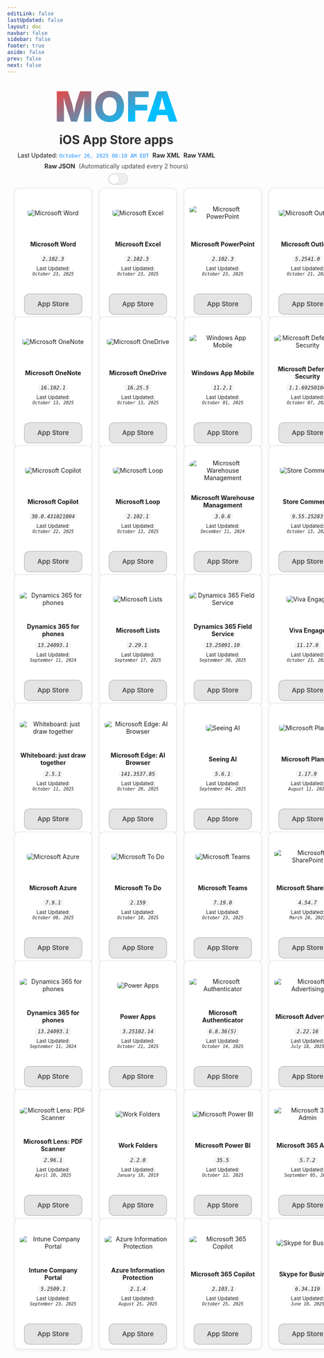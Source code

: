 ```yaml
---
editLink: false
lastUpdated: false
layout: doc
navbar: false
sidebar: false
footer: true
aside: false
prev: false
next: false
---
```


<style>
  /* Status bar and links (match standalone) */
  .status-bar {
    display: flex;
    justify-content: center;
    align-items: center;
    gap: 8px;
    flex-wrap: wrap;
    text-align: center;
    margin-bottom: 8px;
  }
  .status-line {
    display: inline-flex;
    flex-wrap: wrap;
    align-items: center;
    justify-content: center;
    gap: 8px;
    max-width: 100%;
  }
  .status-line code.status-ts {
    color: dodgerblue;
  }
  .status-line a {
    text-decoration: none;
    font-weight: 600;
    opacity: 0.9;
  }
  .status-line a:hover {
    text-decoration: underline;
    opacity: 1;
  }
  .status-line .muted {
    opacity: 0.8;
  }

  /* Inline appearance toggle next to the status line */
  .appearance-toggle-inline {
    display: inline-flex;
    align-items: center;
    margin-left: 8px;
    vertical-align: middle;
  }

  /* Theme switch styles (scoped) */
  .mofa-minimal .VPSwitch {
    position: relative;
    width: 46px;
    height: 26px;
    border-radius: 999px;
    border: 1px solid var(--vp-c-divider, rgba(0,0,0,0.12));
    background: var(--vp-c-bg-soft, rgba(0,0,0,0.06));
    cursor: pointer;
    transition: background .2s ease, border-color .2s ease;
    pointer-events: auto;
  }
  .mofa-minimal .VPSwitch .check {
    position: absolute;
    top: 2px;
    left: 2px;
    width: 22px;
    height: 22px;
    border-radius: 50%;
    background: var(--vp-c-bg, #ffffff);
    box-shadow: 0 1px 2px rgba(0,0,0,0.15);
    transition: transform .2s ease;
    display: flex;
    align-items: center;
    justify-content: center;
  }
  .mofa-minimal .VPSwitch[aria-checked="true"] .check {
    transform: translateX(20px);
  }
  .mofa-minimal .VPSwitch .icon .sun, .mofa-minimal .VPSwitch .icon .moon { display: none; }
  html:not(.dark) .mofa-minimal .VPSwitch .icon .sun { display: inline-block; }
  html.dark .mofa-minimal .VPSwitch .icon .moon { display: inline-block; }

  /* MOFA hero title */
  .brand-hero {
    display: grid;
    place-items: center;
    min-height: 0;
    padding: 8px 0;
    overflow: visible;
  }
  .brand-title {
    display: inline-block;
    text-align: center;
    margin: 0;
    line-height: 1.05;
  }
  a.brand-title,
  a.brand-title:link,
  a.brand-title:visited,
  a.brand-title:hover,
  a.brand-title:active,
  a.brand-title:focus {
    text-decoration: none !important;
    border-bottom: 0 !important;
    box-shadow: none !important;
    -webkit-tap-highlight-color: transparent;
  }
  .gradient-title-mini {
    background: -webkit-linear-gradient(120deg, #00BFFF 30%, #FF3B30);
    -webkit-background-clip: text;
    -webkit-text-fill-color: transparent;
    font-weight: 800;
    font-size: clamp(32px, 12vmin, 96px);
    color: transparent;
  }

  /* Page title under hero */
  .page-title {
    text-align: center;
    margin: 2px 0 10px 0;
    font-weight: 700;
    font-size: clamp(18px, 3.5vmin, 28px);
    opacity: 0.9;
  }

  /* Existing grid and tiles */
  .grid-wrap {
    --btn-glass-bg: rgba(142, 142, 147, 0.24);
    --btn-glass-bg-hover: rgba(142, 142, 147, 0.32);
    --btn-glass-border: rgba(60, 60, 67, 0.36);
    --btn-glass-text: #4a4a4d;
  }
  html.dark .grid-wrap {
    --btn-glass-bg: rgba(255, 255, 255, 0.12);
    --btn-glass-bg-hover: rgba(255, 255, 255, 0.18);
    --btn-glass-border: rgba(255, 255, 255, 0.24);
    --btn-glass-text: #f2f2f4;
  }

  .grid {
    display: grid;
    grid-template-columns: repeat(6, minmax(180px, 1fr));
    gap: 16px;
    width: calc(100% - 32px);
    margin: 0 auto;
    align-items: stretch;
  }
  @media (max-width: 1400px) { .grid { grid-template-columns: repeat(5, minmax(180px, 1fr)); } }
  @media (max-width: 1200px) { .grid { grid-template-columns: repeat(4, minmax(180px, 1fr)); } }
  @media (max-width: 900px)  { .grid { grid-template-columns: repeat(3, minmax(180px, 1fr)); } }
  @media (max-width: 700px)  { .grid { grid-template-columns: repeat(2, minmax(160px, 1fr)); gap: 12px; width: calc(100% - 24px); } }
  @media (max-width: 420px)  { .grid { grid-template-columns: repeat(1, minmax(200px, 1fr)); } }

  .tile { display: flex; justify-content: center; align-items: stretch; }
  .tile-card {
    width: 100%; max-width: 220px; display: flex; flex-direction: column; align-items: center;
    gap: 6px; text-align: center; margin: 0 auto; height: 100%;
    background: var(--vp-c-bg, #fff);
    border: 1px solid var(--vp-c-divider, rgba(0,0,0,0.12));
    border-radius: 12px; padding: 10px 12px;
    box-shadow: 0 2px 6px rgba(0,0,0,0.06);
  }
  .tile-media { height: 92px; display: flex; align-items: center; justify-content: center; }
  .tile-media img { max-height: 80px; width: auto; height: auto; border-radius: 22%; }
  .tile-title { min-height: 40px; display: flex; align-items: center; justify-content: center; }
  .tile-version code {
    white-space: normal; overflow-wrap: anywhere; word-break: break-word;
    display: inline-block; padding: 2px 6px; border-radius: 6px;
    background: var(--vp-c-bg-soft, rgba(0,0,0,0.04));
  }
  .tile-spacer { flex: 1 1 auto; width: 100%; }
  .tile-links { margin-top: 6px; display: flex; gap: 8px; flex-wrap: wrap; justify-content: center; }
  .tile-links a { text-decoration: none; }
  .grid-wrap .tile-links a.btn {
    color: var(--btn-glass-text) !important;
    display: inline-flex; align-items: center; justify-content: center;
    min-height: 34px; min-width: 108px; padding: 6px 12px; border-radius: 12px; cursor: pointer;
    background: var(--btn-glass-bg) !important; background-color: var(--btn-glass-bg) !important;
    border: 1px solid var(--btn-glass-border) !important;
    -webkit-backdrop-filter: saturate(180%) blur(14px); backdrop-filter: saturate(180%) blur(14px);
    font-weight: 600; font-size: 0.95rem; line-height: 1.2; box-shadow: none !important;
    transition: background .2s ease, transform .05s ease, opacity .2s ease, border-color .2s ease;
  }
  .grid-wrap .tile-links a.btn:hover {
    background: var(--btn-glass-bg-hover) !important; background-color: var(--btn-glass-bg-hover) !important;
  }
</style>

<!-- MOFA hero title (match standalone) -->
<div class="brand-hero">
  <a class="brand-title gradient-title-mini" href="/">MOFA</a>
</div>
<h1 class="page-title">iOS App Store apps</h1>

<!-- Status with last updated, raw links, and theme switch -->
<div class="status-bar">
  <div class="status-line">
    <span>Last Updated: <code class="status-ts">October 26, 2025 08:10 AM EDT</code></span>
    <a href="https://github.com/cocopuff2u/MOFA/blob/main/latest_raw_files/ios_appstore_latest.xml"><strong>Raw XML</strong></a>
    <a href="https://github.com/cocopuff2u/MOFA/blob/main/latest_raw_files/ios_appstore_latest.yaml"><strong>Raw YAML</strong></a>
    <a href="https://github.com/cocopuff2u/MOFA/blob/main/latest_raw_files/ios_appstore_latest.json"><strong>Raw JSON</strong></a>
    <span class="muted">(Automatically updated every 2 hours)</span>
  </div>
  <span class="appearance-toggle-inline mofa-minimal">
    <button id="appearance-toggle" class="VPSwitch VPSwitchAppearance" type="button" role="switch" title="Switch theme" aria-checked="false">
      <span class="check"><span class="icon"><span class="vpi-sun sun"></span><span class="vpi-moon moon"></span></span></span>
    </button>
  </span>
</div>

<div class="grid-wrap">
  <div class="grid">
<div class="tile">
      <div class="tile-card">
        <div class="tile-media"><img src="https://is1-ssl.mzstatic.com/image/thumb/Purple211/v4/b8/04/e6/b804e665-2ca1-c450-bd02-d091a21acb8a/AppIcon-0-0-1x_U007epad-0-1-0-sRGB-0-0-0-85-220.png/512x512bb.jpg" alt="Microsoft Word"></div>
        <div class="tile-title"><b>Microsoft Word</b></div>
        <div class="tile-version"><em><code>2.102.3</code></em></div>
        <div class="tile-updated"><small>Last Updated:<br><em><code>October 23, 2025</code></em></small></div>
        <div class="tile-spacer"></div>
        <div class="tile-links">
          <a class="btn" href="https://apps.apple.com/us/app/microsoft-word/id586447913?uo=4">App Store</a>
        </div>
      </div>
    </div>
<div class="tile">
      <div class="tile-card">
        <div class="tile-media"><img src="https://is1-ssl.mzstatic.com/image/thumb/Purple221/v4/d7/ac/6d/d7ac6d0c-f441-14af-07aa-903d1f9b123f/AppIcon-0-0-1x_U007epad-0-1-0-sRGB-0-0-0-85-220.png/512x512bb.jpg" alt="Microsoft Excel"></div>
        <div class="tile-title"><b>Microsoft Excel</b></div>
        <div class="tile-version"><em><code>2.102.3</code></em></div>
        <div class="tile-updated"><small>Last Updated:<br><em><code>October 23, 2025</code></em></small></div>
        <div class="tile-spacer"></div>
        <div class="tile-links">
          <a class="btn" href="https://apps.apple.com/us/app/microsoft-excel/id586683407?uo=4">App Store</a>
        </div>
      </div>
    </div>
<div class="tile">
      <div class="tile-card">
        <div class="tile-media"><img src="https://is1-ssl.mzstatic.com/image/thumb/Purple221/v4/e0/5a/c7/e05ac7e9-41a8-feee-bdca-b1d2587f2676/AppIcon-0-0-1x_U007epad-0-1-0-sRGB-0-0-0-85-220.png/512x512bb.jpg" alt="Microsoft PowerPoint"></div>
        <div class="tile-title"><b>Microsoft PowerPoint</b></div>
        <div class="tile-version"><em><code>2.102.3</code></em></div>
        <div class="tile-updated"><small>Last Updated:<br><em><code>October 23, 2025</code></em></small></div>
        <div class="tile-spacer"></div>
        <div class="tile-links">
          <a class="btn" href="https://apps.apple.com/us/app/microsoft-powerpoint/id586449534?uo=4">App Store</a>
        </div>
      </div>
    </div>
<div class="tile">
      <div class="tile-card">
        <div class="tile-media"><img src="https://is1-ssl.mzstatic.com/image/thumb/Purple221/v4/cb/b9/ab/cbb9ab71-8ec1-ba1b-c336-d09776350260/AppIcon-outlook.prod-0-0-1x_U007epad-0-1-0-0-85-220.png/512x512bb.jpg" alt="Microsoft Outlook"></div>
        <div class="tile-title"><b>Microsoft Outlook</b></div>
        <div class="tile-version"><em><code>5.2541.0</code></em></div>
        <div class="tile-updated"><small>Last Updated:<br><em><code>October 21, 2025</code></em></small></div>
        <div class="tile-spacer"></div>
        <div class="tile-links">
          <a class="btn" href="https://apps.apple.com/us/app/microsoft-outlook/id951937596?uo=4">App Store</a>
        </div>
      </div>
    </div>
<div class="tile">
      <div class="tile-card">
        <div class="tile-media"><img src="https://is1-ssl.mzstatic.com/image/thumb/Purple211/v4/f3/d8/bb/f3d8bb81-d347-8346-7903-321d31d4e732/AppIcon-0-0-1x_U007epad-0-1-0-sRGB-0-0-0-85-220.png/512x512bb.jpg" alt="Microsoft OneNote"></div>
        <div class="tile-title"><b>Microsoft OneNote</b></div>
        <div class="tile-version"><em><code>16.102.1</code></em></div>
        <div class="tile-updated"><small>Last Updated:<br><em><code>October 13, 2025</code></em></small></div>
        <div class="tile-spacer"></div>
        <div class="tile-links">
          <a class="btn" href="https://apps.apple.com/us/app/microsoft-onenote/id410395246?uo=4">App Store</a>
        </div>
      </div>
    </div>
<div class="tile">
      <div class="tile-card">
        <div class="tile-media"><img src="https://is1-ssl.mzstatic.com/image/thumb/Purple221/v4/cf/78/b3/cf78b39d-0e61-5230-b8ed-a048f7dbb158/AppIcon-0-0-1x_U007epad-0-1-0-85-220.png/512x512bb.jpg" alt="Microsoft OneDrive"></div>
        <div class="tile-title"><b>Microsoft OneDrive</b></div>
        <div class="tile-version"><em><code>16.25.5</code></em></div>
        <div class="tile-updated"><small>Last Updated:<br><em><code>October 13, 2025</code></em></small></div>
        <div class="tile-spacer"></div>
        <div class="tile-links">
          <a class="btn" href="https://apps.apple.com/us/app/microsoft-onedrive/id477537958?uo=4">App Store</a>
        </div>
      </div>
    </div>
<div class="tile">
      <div class="tile-card">
        <div class="tile-media"><img src="https://is1-ssl.mzstatic.com/image/thumb/Purple221/v4/37/0d/57/370d5745-807e-05d6-082f-0176f0c5c142/AppIcon-0-1x_U007epad-0-1-0-85-220-0.png/512x512bb.jpg" alt="Windows App Mobile"></div>
        <div class="tile-title"><b>Windows App Mobile</b></div>
        <div class="tile-version"><em><code>11.2.1</code></em></div>
        <div class="tile-updated"><small>Last Updated:<br><em><code>October 01, 2025</code></em></small></div>
        <div class="tile-spacer"></div>
        <div class="tile-links">
          <a class="btn" href="https://apps.apple.com/us/app/windows-app-mobile/id714464092?uo=4">App Store</a>
        </div>
      </div>
    </div>
<div class="tile">
      <div class="tile-card">
        <div class="tile-media"><img src="https://is1-ssl.mzstatic.com/image/thumb/Purple221/v4/20/5a/df/205adf42-cab4-7b42-fbad-748a84799b93/AppIcon-0-1x_U007emarketing-0-8-0-85-220-0.png/512x512bb.jpg" alt="Microsoft Defender: Security"></div>
        <div class="tile-title"><b>Microsoft Defender: Security</b></div>
        <div class="tile-version"><em><code>1.1.69250104</code></em></div>
        <div class="tile-updated"><small>Last Updated:<br><em><code>October 07, 2025</code></em></small></div>
        <div class="tile-spacer"></div>
        <div class="tile-links">
          <a class="btn" href="https://apps.apple.com/us/app/microsoft-defender-security/id1526737990?uo=4">App Store</a>
        </div>
      </div>
    </div>
<div class="tile">
      <div class="tile-card">
        <div class="tile-media"><img src="https://is1-ssl.mzstatic.com/image/thumb/Purple221/v4/26/8c/35/268c3502-e4d7-7663-1c1b-f8859ac38264/AppIcon_Production-0-0-1x_U007epad-0-4-85-220.png/512x512bb.jpg" alt="Microsoft Copilot"></div>
        <div class="tile-title"><b>Microsoft Copilot</b></div>
        <div class="tile-version"><em><code>30.0.431021004</code></em></div>
        <div class="tile-updated"><small>Last Updated:<br><em><code>October 22, 2025</code></em></small></div>
        <div class="tile-spacer"></div>
        <div class="tile-links">
          <a class="btn" href="https://apps.apple.com/us/app/microsoft-copilot/id6472538445?uo=4">App Store</a>
        </div>
      </div>
    </div>
<div class="tile">
      <div class="tile-card">
        <div class="tile-media"><img src="https://is1-ssl.mzstatic.com/image/thumb/Purple221/v4/66/7f/ce/667fce09-43ef-b6a1-d1d1-74a5b72cf3b3/AppIcon-0-0-1x_U007epad-0-1-0-0-85-220.png/512x512bb.jpg" alt="Microsoft Loop"></div>
        <div class="tile-title"><b>Microsoft Loop</b></div>
        <div class="tile-version"><em><code>2.102.1</code></em></div>
        <div class="tile-updated"><small>Last Updated:<br><em><code>October 13, 2025</code></em></small></div>
        <div class="tile-spacer"></div>
        <div class="tile-links">
          <a class="btn" href="https://apps.apple.com/us/app/microsoft-loop/id1637682491?uo=4">App Store</a>
        </div>
      </div>
    </div>
<div class="tile">
      <div class="tile-card">
        <div class="tile-media"><img src="https://is1-ssl.mzstatic.com/image/thumb/Purple221/v4/e8/03/5e/e8035edd-1e7f-2c48-8cb4-28f7379987d4/AppIcons-1x_U007emarketing-0-7-0-85-220-0.png/512x512bb.jpg" alt="Microsoft Warehouse Management"></div>
        <div class="tile-title"><b>Microsoft Warehouse Management</b></div>
        <div class="tile-version"><em><code>3.0.6</code></em></div>
        <div class="tile-updated"><small>Last Updated:<br><em><code>December 11, 2024</code></em></small></div>
        <div class="tile-spacer"></div>
        <div class="tile-links">
          <a class="btn" href="https://apps.apple.com/us/app/microsoft-warehouse-management/id6444014310?uo=4">App Store</a>
        </div>
      </div>
    </div>
<div class="tile">
      <div class="tile-card">
        <div class="tile-media"><img src="https://is1-ssl.mzstatic.com/image/thumb/Purple221/v4/8c/20/f2/8c20f2e0-f963-bf56-2d1d-7932e4cc0e20/appicon-1x_U007emarketing-0-8-0-85-220-0.png/512x512bb.jpg" alt="Store Commerce"></div>
        <div class="tile-title"><b>Store Commerce</b></div>
        <div class="tile-version"><em><code>9.55.25283</code></em></div>
        <div class="tile-updated"><small>Last Updated:<br><em><code>October 13, 2025</code></em></small></div>
        <div class="tile-spacer"></div>
        <div class="tile-links">
          <a class="btn" href="https://apps.apple.com/us/app/store-commerce/id1630004521?uo=4">App Store</a>
        </div>
      </div>
    </div>
<div class="tile">
      <div class="tile-card">
        <div class="tile-media"><img src="https://is1-ssl.mzstatic.com/image/thumb/Purple211/v4/0b/86/68/0b866877-ca04-1d24-cfdd-07aa2da2cda9/Dynamics_AppIcon-1x_U007emarketing-0-8-0-85-220-0.png/512x512bb.jpg" alt="Dynamics 365 for phones"></div>
        <div class="tile-title"><b>Dynamics 365 for phones</b></div>
        <div class="tile-version"><em><code>13.24093.1</code></em></div>
        <div class="tile-updated"><small>Last Updated:<br><em><code>September 11, 2024</code></em></small></div>
        <div class="tile-spacer"></div>
        <div class="tile-links">
          <a class="btn" href="https://apps.apple.com/us/app/dynamics-365-for-phones/id1003997947?uo=4">App Store</a>
        </div>
      </div>
    </div>
<div class="tile">
      <div class="tile-card">
        <div class="tile-media"><img src="https://is1-ssl.mzstatic.com/image/thumb/Purple211/v4/5e/b8/f0/5eb8f0ee-bbc1-de10-6242-dd1fd26b117d/ListsAppIcon-0-0-1x_U007emarketing-0-8-0-85-220.png/512x512bb.jpg" alt="Microsoft Lists"></div>
        <div class="tile-title"><b>Microsoft Lists</b></div>
        <div class="tile-version"><em><code>2.29.1</code></em></div>
        <div class="tile-updated"><small>Last Updated:<br><em><code>September 17, 2025</code></em></small></div>
        <div class="tile-spacer"></div>
        <div class="tile-links">
          <a class="btn" href="https://apps.apple.com/us/app/microsoft-lists/id1530637363?uo=4">App Store</a>
        </div>
      </div>
    </div>
<div class="tile">
      <div class="tile-card">
        <div class="tile-media"><img src="https://is1-ssl.mzstatic.com/image/thumb/Purple221/v4/3c/e9/5d/3ce95d85-a73c-6789-1064-146c69fccaa6/FieldServices_AppIcon-1x_U007emarketing-0-8-0-85-220-0.png/512x512bb.jpg" alt="Dynamics 365 Field Service"></div>
        <div class="tile-title"><b>Dynamics 365 Field Service</b></div>
        <div class="tile-version"><em><code>13.25091.10</code></em></div>
        <div class="tile-updated"><small>Last Updated:<br><em><code>September 30, 2025</code></em></small></div>
        <div class="tile-spacer"></div>
        <div class="tile-links">
          <a class="btn" href="https://apps.apple.com/us/app/dynamics-365-field-service/id1485579247?uo=4">App Store</a>
        </div>
      </div>
    </div>
<div class="tile">
      <div class="tile-card">
        <div class="tile-media"><img src="https://is1-ssl.mzstatic.com/image/thumb/Purple211/v4/b6/1c/37/b61c3768-8371-7cf9-4dc6-c3ac53c63abc/AppIcon-0-0-1x_U007epad-0-1-0-0-85-220.png/512x512bb.jpg" alt="Viva Engage"></div>
        <div class="tile-title"><b>Viva Engage</b></div>
        <div class="tile-version"><em><code>11.17.0</code></em></div>
        <div class="tile-updated"><small>Last Updated:<br><em><code>October 23, 2025</code></em></small></div>
        <div class="tile-spacer"></div>
        <div class="tile-links">
          <a class="btn" href="https://apps.apple.com/us/app/viva-engage/id289559439?uo=4">App Store</a>
        </div>
      </div>
    </div>
<div class="tile">
      <div class="tile-card">
        <div class="tile-media"><img src="https://is1-ssl.mzstatic.com/image/thumb/Purple211/v4/b1/5f/52/b15f52cc-85ae-9e8f-3201-143fe8951ba8/AppIcon-0-1x_U007epad-0-1-P3-85-220-0.png/512x512bb.jpg" alt="Whiteboard: just draw together"></div>
        <div class="tile-title"><b>Whiteboard: just draw together</b></div>
        <div class="tile-version"><em><code>2.5.1</code></em></div>
        <div class="tile-updated"><small>Last Updated:<br><em><code>October 11, 2025</code></em></small></div>
        <div class="tile-spacer"></div>
        <div class="tile-links">
          <a class="btn" href="https://apps.apple.com/us/app/whiteboard-just-draw-together/id1160517834?uo=4">App Store</a>
        </div>
      </div>
    </div>
<div class="tile">
      <div class="tile-card">
        <div class="tile-media"><img src="https://is1-ssl.mzstatic.com/image/thumb/Purple221/v4/25/eb/88/25eb8800-8edd-0066-f6ec-1e0520fa42b5/AppIcon-0-0-1x_U007epad-0-0-0-1-0-0-0-85-220.png/512x512bb.jpg" alt="Microsoft Edge: AI Browser"></div>
        <div class="tile-title"><b>Microsoft Edge: AI Browser</b></div>
        <div class="tile-version"><em><code>141.3537.85</code></em></div>
        <div class="tile-updated"><small>Last Updated:<br><em><code>October 20, 2025</code></em></small></div>
        <div class="tile-spacer"></div>
        <div class="tile-links">
          <a class="btn" href="https://apps.apple.com/us/app/microsoft-edge-ai-browser/id1288723196?uo=4">App Store</a>
        </div>
      </div>
    </div>
<div class="tile">
      <div class="tile-card">
        <div class="tile-media"><img src="https://is1-ssl.mzstatic.com/image/thumb/Purple221/v4/be/a6/66/bea6661d-294b-f35d-34e1-3128b7b12006/AppIcons-0-1x_U007emarketing-0-8-0-85-220-0.png/512x512bb.jpg" alt="Seeing AI"></div>
        <div class="tile-title"><b>Seeing AI</b></div>
        <div class="tile-version"><em><code>5.6.1</code></em></div>
        <div class="tile-updated"><small>Last Updated:<br><em><code>September 04, 2025</code></em></small></div>
        <div class="tile-spacer"></div>
        <div class="tile-links">
          <a class="btn" href="https://apps.apple.com/us/app/seeing-ai/id999062298?uo=4">App Store</a>
        </div>
      </div>
    </div>
<div class="tile">
      <div class="tile-card">
        <div class="tile-media"><img src="https://is1-ssl.mzstatic.com/image/thumb/Purple211/v4/42/6b/f8/426bf890-ef13-2778-2566-2fb379f190f2/AppIcon-0-0-1x_U007emarketing-0-8-0-85-220.png/512x512bb.jpg" alt="Microsoft Planner"></div>
        <div class="tile-title"><b>Microsoft Planner</b></div>
        <div class="tile-version"><em><code>1.17.9</code></em></div>
        <div class="tile-updated"><small>Last Updated:<br><em><code>August 11, 2025</code></em></small></div>
        <div class="tile-spacer"></div>
        <div class="tile-links">
          <a class="btn" href="https://apps.apple.com/us/app/microsoft-planner/id1219301037?uo=4">App Store</a>
        </div>
      </div>
    </div>
<div class="tile">
      <div class="tile-card">
        <div class="tile-media"><img src="https://is1-ssl.mzstatic.com/image/thumb/Purple211/v4/fa/e4/b0/fae4b0f5-5b98-bece-d1a4-625782fae270/AppIcons-0-1x_U007emarketing-0-8-0-85-220-0.png/512x512bb.jpg" alt="Microsoft Azure"></div>
        <div class="tile-title"><b>Microsoft Azure</b></div>
        <div class="tile-version"><em><code>7.9.1</code></em></div>
        <div class="tile-updated"><small>Last Updated:<br><em><code>October 08, 2025</code></em></small></div>
        <div class="tile-spacer"></div>
        <div class="tile-links">
          <a class="btn" href="https://apps.apple.com/us/app/microsoft-azure/id1219013620?uo=4">App Store</a>
        </div>
      </div>
    </div>
<div class="tile">
      <div class="tile-card">
        <div class="tile-media"><img src="https://is1-ssl.mzstatic.com/image/thumb/Purple221/v4/1d/e6/67/1de66769-8408-c9b0-4cbf-e86f4195033c/To-Do-AppStore-0-1x_U007emarketing-0-11-0-sRGB-85-220-0.png/512x512bb.jpg" alt="Microsoft To Do"></div>
        <div class="tile-title"><b>Microsoft To Do</b></div>
        <div class="tile-version"><em><code>2.159</code></em></div>
        <div class="tile-updated"><small>Last Updated:<br><em><code>October 10, 2025</code></em></small></div>
        <div class="tile-spacer"></div>
        <div class="tile-links">
          <a class="btn" href="https://apps.apple.com/us/app/microsoft-to-do/id1212616790?uo=4">App Store</a>
        </div>
      </div>
    </div>
<div class="tile">
      <div class="tile-card">
        <div class="tile-media"><img src="https://is1-ssl.mzstatic.com/image/thumb/Purple211/v4/02/ee/3d/02ee3d31-de82-03c5-efb3-ed9c87bf0564/AppIcon-0-0-1x_U007epad-0-1-0-0-85-220.png/512x512bb.jpg" alt="Microsoft Teams"></div>
        <div class="tile-title"><b>Microsoft Teams</b></div>
        <div class="tile-version"><em><code>7.19.0</code></em></div>
        <div class="tile-updated"><small>Last Updated:<br><em><code>October 23, 2025</code></em></small></div>
        <div class="tile-spacer"></div>
        <div class="tile-links">
          <a class="btn" href="https://apps.apple.com/us/app/microsoft-teams/id1113153706?uo=4">App Store</a>
        </div>
      </div>
    </div>
<div class="tile">
      <div class="tile-card">
        <div class="tile-media"><img src="https://is1-ssl.mzstatic.com/image/thumb/Purple211/v4/82/a2/17/82a217ae-46b1-d002-9fdb-4fd4a4456baf/SharePointAppIcon-0-0-1x_U007emarketing-0-8-0-85-220.png/512x512bb.jpg" alt="Microsoft SharePoint"></div>
        <div class="tile-title"><b>Microsoft SharePoint</b></div>
        <div class="tile-version"><em><code>4.54.7</code></em></div>
        <div class="tile-updated"><small>Last Updated:<br><em><code>March 20, 2025</code></em></small></div>
        <div class="tile-spacer"></div>
        <div class="tile-links">
          <a class="btn" href="https://apps.apple.com/us/app/microsoft-sharepoint/id1091505266?uo=4">App Store</a>
        </div>
      </div>
    </div>
<div class="tile">
      <div class="tile-card">
        <div class="tile-media"><img src="https://is1-ssl.mzstatic.com/image/thumb/Purple211/v4/0b/86/68/0b866877-ca04-1d24-cfdd-07aa2da2cda9/Dynamics_AppIcon-1x_U007emarketing-0-8-0-85-220-0.png/512x512bb.jpg" alt="Dynamics 365 for phones"></div>
        <div class="tile-title"><b>Dynamics 365 for phones</b></div>
        <div class="tile-version"><em><code>13.24093.1</code></em></div>
        <div class="tile-updated"><small>Last Updated:<br><em><code>September 11, 2024</code></em></small></div>
        <div class="tile-spacer"></div>
        <div class="tile-links">
          <a class="btn" href="https://apps.apple.com/us/app/dynamics-365-for-phones/id1003997947?uo=4">App Store</a>
        </div>
      </div>
    </div>
<div class="tile">
      <div class="tile-card">
        <div class="tile-media"><img src="https://is1-ssl.mzstatic.com/image/thumb/Purple221/v4/be/12/49/be1249f3-aec6-f6af-b197-6349f946dc54/PowerApps_AppIcon-1x_U007emarketing-0-8-0-85-220-0.png/512x512bb.jpg" alt="Power Apps"></div>
        <div class="tile-title"><b>Power Apps</b></div>
        <div class="tile-version"><em><code>3.25102.14</code></em></div>
        <div class="tile-updated"><small>Last Updated:<br><em><code>October 21, 2025</code></em></small></div>
        <div class="tile-spacer"></div>
        <div class="tile-links">
          <a class="btn" href="https://apps.apple.com/us/app/power-apps/id1047318566?uo=4">App Store</a>
        </div>
      </div>
    </div>
<div class="tile">
      <div class="tile-card">
        <div class="tile-media"><img src="https://is1-ssl.mzstatic.com/image/thumb/Purple211/v4/4d/8e/52/4d8e525d-922b-ff8f-171d-0dd14ec3e88f/AppIcon-0-1x_U007emarketing-0-11-0-sRGB-85-220-0.png/512x512bb.jpg" alt="Microsoft Authenticator"></div>
        <div class="tile-title"><b>Microsoft Authenticator</b></div>
        <div class="tile-version"><em><code>6.8.36(5)</code></em></div>
        <div class="tile-updated"><small>Last Updated:<br><em><code>October 14, 2025</code></em></small></div>
        <div class="tile-spacer"></div>
        <div class="tile-links">
          <a class="btn" href="https://apps.apple.com/us/app/microsoft-authenticator/id983156458?uo=4">App Store</a>
        </div>
      </div>
    </div>
<div class="tile">
      <div class="tile-card">
        <div class="tile-media"><img src="https://is1-ssl.mzstatic.com/image/thumb/Purple211/v4/7e/c2/98/7ec298fd-bc75-b3fb-71a7-08f70b8e361c/AppIcon-0-0-1x_U007emarketing-0-11-0-85-220.png/512x512bb.jpg" alt="Microsoft Advertising"></div>
        <div class="tile-title"><b>Microsoft Advertising</b></div>
        <div class="tile-version"><em><code>2.22.16</code></em></div>
        <div class="tile-updated"><small>Last Updated:<br><em><code>July 18, 2025</code></em></small></div>
        <div class="tile-spacer"></div>
        <div class="tile-links">
          <a class="btn" href="https://apps.apple.com/us/app/microsoft-advertising/id979729863?uo=4">App Store</a>
        </div>
      </div>
    </div>
<div class="tile">
      <div class="tile-card">
        <div class="tile-media"><img src="https://is1-ssl.mzstatic.com/image/thumb/Purple211/v4/33/73/86/33738651-9bd7-6164-2027-f072699effcb/AppIcon-0-0-1x_U007emarketing-0-8-0-85-220.png/512x512bb.jpg" alt="Microsoft Lens: PDF Scanner"></div>
        <div class="tile-title"><b>Microsoft Lens: PDF Scanner</b></div>
        <div class="tile-version"><em><code>2.96.1</code></em></div>
        <div class="tile-updated"><small>Last Updated:<br><em><code>April 10, 2025</code></em></small></div>
        <div class="tile-spacer"></div>
        <div class="tile-links">
          <a class="btn" href="https://apps.apple.com/us/app/microsoft-lens-pdf-scanner/id975925059?uo=4">App Store</a>
        </div>
      </div>
    </div>
<div class="tile">
      <div class="tile-card">
        <div class="tile-media"><img src="https://is1-ssl.mzstatic.com/image/thumb/Purple114/v4/ed/46/15/ed46150c-83ff-e2bc-4caa-8b5948d65bd2/AppIcon-0-1x_U007emarketing-0-0-GLES2_U002c0-512MB-sRGB-0-0-0-85-220-0-0-0-6.png/512x512bb.jpg" alt="Work Folders"></div>
        <div class="tile-title"><b>Work Folders</b></div>
        <div class="tile-version"><em><code>2.2.0</code></em></div>
        <div class="tile-updated"><small>Last Updated:<br><em><code>January 18, 2019</code></em></small></div>
        <div class="tile-spacer"></div>
        <div class="tile-links">
          <a class="btn" href="https://apps.apple.com/us/app/work-folders/id950878067?uo=4">App Store</a>
        </div>
      </div>
    </div>
<div class="tile">
      <div class="tile-card">
        <div class="tile-media"><img src="https://is1-ssl.mzstatic.com/image/thumb/Purple211/v4/e1/66/51/e16651d0-b182-3f83-3a6b-ddbe7971d189/AppIcon-0-1x_U007emarketing-0-8-0-0-0-85-220-0.png/512x512bb.jpg" alt="Microsoft Power BI"></div>
        <div class="tile-title"><b>Microsoft Power BI</b></div>
        <div class="tile-version"><em><code>35.5</code></em></div>
        <div class="tile-updated"><small>Last Updated:<br><em><code>October 12, 2025</code></em></small></div>
        <div class="tile-spacer"></div>
        <div class="tile-links">
          <a class="btn" href="https://apps.apple.com/us/app/microsoft-power-bi/id929738808?uo=4">App Store</a>
        </div>
      </div>
    </div>
<div class="tile">
      <div class="tile-card">
        <div class="tile-media"><img src="https://is1-ssl.mzstatic.com/image/thumb/Purple211/v4/e1/0d/b8/e10db871-3c82-f649-3686-5eb88efa87aa/AppIcon-1x_U007emarketing-0-8-0-85-220-0.png/512x512bb.jpg" alt="Microsoft 365 Admin"></div>
        <div class="tile-title"><b>Microsoft 365 Admin</b></div>
        <div class="tile-version"><em><code>5.7.2</code></em></div>
        <div class="tile-updated"><small>Last Updated:<br><em><code>September 05, 2025</code></em></small></div>
        <div class="tile-spacer"></div>
        <div class="tile-links">
          <a class="btn" href="https://apps.apple.com/us/app/microsoft-365-admin/id761397963?uo=4">App Store</a>
        </div>
      </div>
    </div>
<div class="tile">
      <div class="tile-card">
        <div class="tile-media"><img src="https://is1-ssl.mzstatic.com/image/thumb/Purple221/v4/09/1b/0e/091b0e6a-1d33-a735-deda-7045dd528a00/AppIcon-0-0-1x_U007emarketing-0-8-0-85-220.png/512x512bb.jpg" alt="Intune Company Portal"></div>
        <div class="tile-title"><b>Intune Company Portal</b></div>
        <div class="tile-version"><em><code>5.2509.1</code></em></div>
        <div class="tile-updated"><small>Last Updated:<br><em><code>September 23, 2025</code></em></small></div>
        <div class="tile-spacer"></div>
        <div class="tile-links">
          <a class="btn" href="https://apps.apple.com/us/app/intune-company-portal/id719171358?uo=4">App Store</a>
        </div>
      </div>
    </div>
<div class="tile">
      <div class="tile-card">
        <div class="tile-media"><img src="https://is1-ssl.mzstatic.com/image/thumb/Purple221/v4/9d/f6/d8/9df6d87e-66ad-d6ab-aad9-d030ef4aa9cb/AppIcons-1x_U007emarketing-0-7-0-85-220-0.png/512x512bb.jpg" alt="Azure Information Protection"></div>
        <div class="tile-title"><b>Azure Information Protection</b></div>
        <div class="tile-version"><em><code>2.1.4</code></em></div>
        <div class="tile-updated"><small>Last Updated:<br><em><code>August 25, 2025</code></em></small></div>
        <div class="tile-spacer"></div>
        <div class="tile-links">
          <a class="btn" href="https://apps.apple.com/us/app/azure-information-protection/id689516635?uo=4">App Store</a>
        </div>
      </div>
    </div>
<div class="tile">
      <div class="tile-card">
        <div class="tile-media"><img src="https://is1-ssl.mzstatic.com/image/thumb/Purple211/v4/1d/6b/83/1d6b83d5-6219-0b80-1ef6-b2d9ab60e4b6/AppIcon-0-0-1x_U007epad-0-1-0-0-sRGB-0-85-220.png/512x512bb.jpg" alt="Microsoft 365 Copilot"></div>
        <div class="tile-title"><b>Microsoft 365 Copilot</b></div>
        <div class="tile-version"><em><code>2.103.1</code></em></div>
        <div class="tile-updated"><small>Last Updated:<br><em><code>October 25, 2025</code></em></small></div>
        <div class="tile-spacer"></div>
        <div class="tile-links">
          <a class="btn" href="https://apps.apple.com/us/app/microsoft-365-copilot/id541164041?uo=4">App Store</a>
        </div>
      </div>
    </div>
<div class="tile">
      <div class="tile-card">
        <div class="tile-media"><img src="https://is1-ssl.mzstatic.com/image/thumb/Purple211/v4/b3/27/ee/b327ee1f-d14c-6650-21cf-71294902677e/AppIcon-0-0-1x_U007emarketing-0-6-0-85-220.png/512x512bb.jpg" alt="Skype for Business"></div>
        <div class="tile-title"><b>Skype for Business</b></div>
        <div class="tile-version"><em><code>6.34.119</code></em></div>
        <div class="tile-updated"><small>Last Updated:<br><em><code>June 10, 2025</code></em></small></div>
        <div class="tile-spacer"></div>
        <div class="tile-links">
          <a class="btn" href="https://apps.apple.com/us/app/skype-for-business/id605841731?uo=4">App Store</a>
        </div>
      </div>
    </div>
  </div>
</div>
